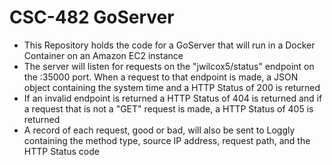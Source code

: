 # CSC-482 GoServer
- This Repository holds the code for a GoServer that will run in a Docker Container on an Amazon EC2 instance
- The server will listen for requests on the "jwilcox5/status" endpoint on the :35000 port. When a request to that endpoint is made, a JSON object containing the system time and a HTTP Status of 200 is returned
- If an invalid endpoint is returned a HTTP Status of 404 is returned and if a request that is not a "GET" request is made, a HTTP Status of 405 is returned
- A record of each request, good or bad, will also be sent to Loggly containing the method type, source IP address, request path, and the HTTP Status code
